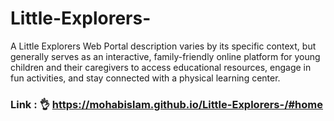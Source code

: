 # Little-Explorers-
A Little Explorers Web Portal description varies by its specific context, but generally serves as an interactive, family-friendly online platform for young children and their caregivers to access educational resources, engage in fun activities, and stay connected with a physical learning center.

### Link :   👌 https://mohabislam.github.io/Little-Explorers-/#home

